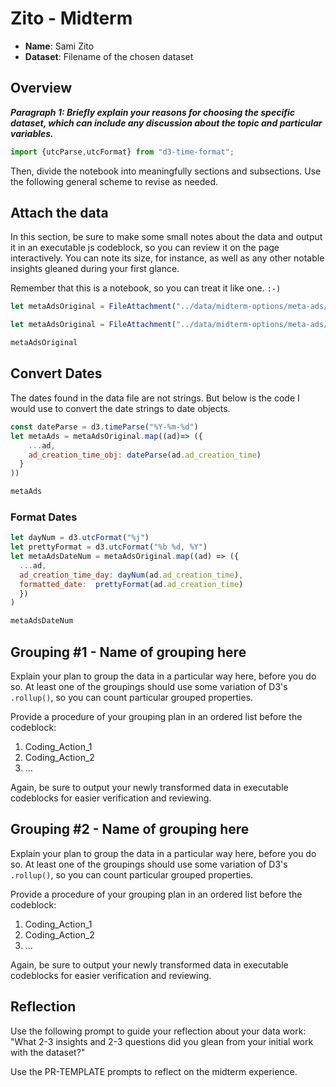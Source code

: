 # Zito - Midterm

* **Name**: Sami Zito
* **Dataset**: Filename of the chosen dataset

## Overview

***Paragraph 1: Briefly explain your reasons for choosing the specific dataset,
which can include any discussion about the topic and particular variables.***


```js
import {utcParse,utcFormat} from "d3-time-format";
```

Then, divide the notebook into meaningfully sections and subsections.
Use the following general scheme to revise as needed.

## Attach the data

In this section, be sure to make some small notes about the data and output it
in an executable js codeblock, so you can review it on the page interactively.
You can note its size, for instance, as well as any other notable insights
gleaned during your first glance.

Remember that this is a notebook, so you can treat it like one. `:-)`
```javascript
let metaAdsOriginal = FileAttachment("../data/midterm-options/meta-ads/meta-ads-mentioning-israel-after-2015-09-11.csv").csv({typed: true})
```
```js
let metaAdsOriginal = FileAttachment("../data/midterm-options/meta-ads/meta-ads-mentioning-israel-after-2015-09-11.csv").csv({typed: true})
```
```js
metaAdsOriginal
```

## Convert Dates

The dates found in the data file are not strings. But below is the code I would use to convert the date strings to date objects.

```javascript
const dateParse = d3.timeParse("%Y-%m-%d")
let metaAds = metaAdsOriginal.map((ad)=> ({
    ...ad,
    ad_creation_time_obj: dateParse(ad.ad_creation_time)
  }
))
```
```javascript
metaAds
```

### Format Dates
<!-- Formatting dates to play around with differnt ideas -->
```js
let dayNum = d3.utcFormat("%j")
let prettyFormat = d3.utcFormat("%b %d, %Y")
let metaAdsDateNum = metaAdsOriginal.map((ad) => ({
  ...ad,
  ad_creation_time_day: dayNum(ad.ad_creation_time),
  formatted_date:  prettyFormat(ad.ad_creation_time)
  })
)
```
```js
metaAdsDateNum
```


## Grouping #1 - Name of grouping here

Explain your plan to group the data in a particular way here, before you do so.
At least one of the groupings should use some variation of D3's `.rollup()`, so
you can count particular grouped properties.

Provide a procedure of your grouping plan in an ordered list before the codeblock:

1. Coding_Action_1
2. Coding_Action_2
3. ...

Again, be sure to output your newly transformed data in executable codeblocks
for easier verification and reviewing.

## Grouping #2 - Name of grouping here

Explain your plan to group the data in a particular way here, before you do so.
At least one of the groupings should use some variation of D3's `.rollup()`, so
you can count particular grouped properties.

Provide a procedure of your grouping plan in an ordered list before the codeblock:

1. Coding_Action_1
2. Coding_Action_2
3. ...

Again, be sure to output your newly transformed data in executable codeblocks
for easier verification and reviewing.

## Reflection

Use the following prompt to guide your reflection about your data work:
"What 2-3 insights and 2-3 questions did you glean from your initial work
with the dataset?"

Use the PR-TEMPLATE prompts to reflect on the midterm experience.
